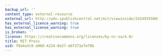 ```yaml
---
backup_url: ''
content_type: external-resource
external_url: http://wdn.ipublishcentral.net/mit/viewinside/242493558691/pageno/36
has_external_licence_warning: true
has_external_license_warning: true
is_broken: ''
license: https://creativecommons.org/licenses/by-nc-sa/4.0/
title: MIT Press
uid: f0a4a3c8-a060-4224-8e27-e6f371efe78b
---
```

